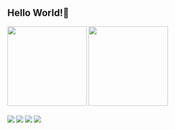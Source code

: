 ## Hello World!🤗
<div>
  <img height="180em" src="https://github-readme-stats.vercel.app/api?username=tatielynobre&show_icons=true&theme=shadow_red&include_all_commits=true">
  <img height="180em" src="https://github-readme-stats.vercel.app/api/top-langs/?username=tatielynobre&layout=compact&theme=shadow_red">
</div><br>
<div style="display: inline_block">
  <img align="center" src="https://img.shields.io/badge/html5-%23E34F26.svg?style=for-the-badge&logo=html5&logoColor=white">
  <img align="center" src="https://img.shields.io/badge/css3-%231572B6.svg?style=for-the-badge&logo=css3&logoColor=white">
  <img align="center" src="https://img.shields.io/badge/javascript-%23323330.svg?style=for-the-badge&logo=javascript&logoColor=%23F7DF1E">
  <img align="center" src="https://img.shields.io/badge/java-%23ED8B00.svg?style=for-the-badge&logo=openjdk&logoColor=white">
</div>
